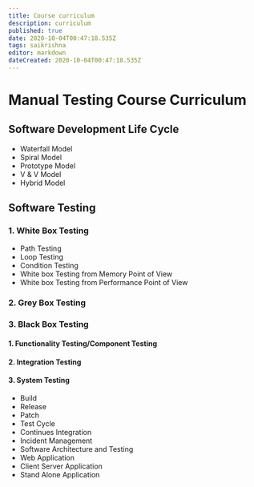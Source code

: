 ```yaml
---
title: Course curriculum
description: curriculum
published: true
date: 2020-10-04T00:47:18.535Z
tags: saikrishna
editor: markdown
dateCreated: 2020-10-04T00:47:18.535Z
---
```


# Manual Testing Course Curriculum 
## Software Development Life Cycle
- Waterfall Model
- Spiral Model
- Prototype Model
- V & V Model
- Hybrid Model
## Software Testing
### 1. White Box Testing
- Path Testing
- Loop Testing
- Condition Testing
- White box Testing from Memory Point of View
- White box Testing from Performance Point of View
### 2. Grey Box Testing
### 3. Black Box Testing
#### 1. Functionality Testing/Component Testing
#### 2. Integration Testing
#### 3. System Testing
- Build
- Release
- Patch
- Test Cycle
- Continues Integration
- Incident Management
- Software Architecture and Testing
- Web Application
- Client Server Application
- Stand Alone Application
